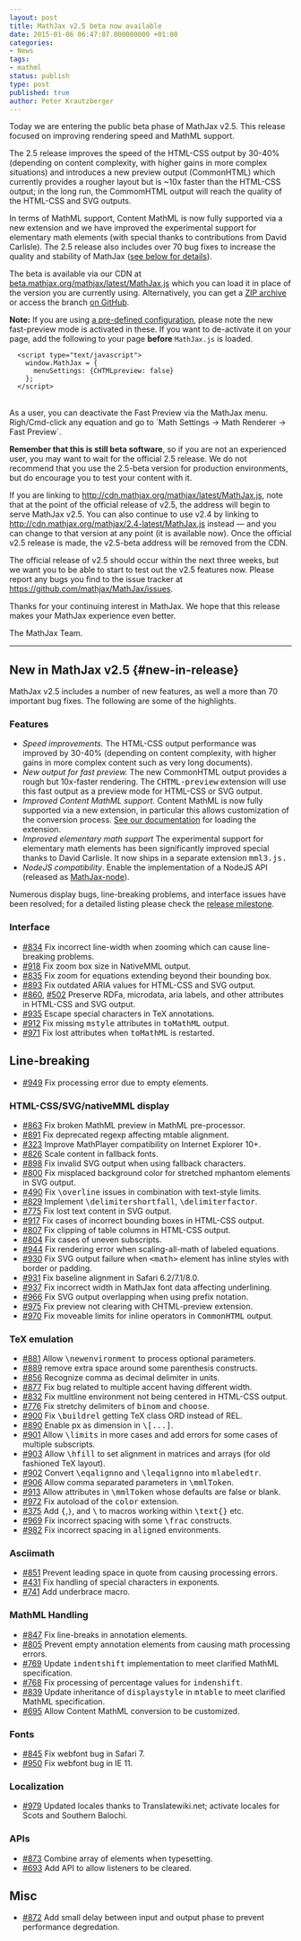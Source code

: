 ```yaml
---
layout: post
title: MathJax v2.5 beta now available
date: 2015-01-06 06:47:07.000000000 +01:00
categories:
- News
tags:
- mathml
status: publish
type: post
published: true
author: Peter Krautzberger
---
```

Today we are entering the public beta phase of MathJax v2.5. This release focused on improving rendering speed and MathML support.

The 2.5 release improves the speed of the HTML-CSS output by 30-40% (depending on content complexity, with higher gains in more complex situations) and introduces a new preview output (CommonHTML) which currently provides a rougher layout but is ~10x faster than the HTML-CSS output; in the long run, the CommomHTML output will reach the quality of the HTML-CSS and SVG outputs.

In terms of MathML support, Content MathML is now fully supported via a new extension and we have improved the experimental support for elementary math elements (with special thanks to contributions from David Carlisle). The 2.5 release also includes over 70 bug fixes to increase the quality and stability of MathJax ([see below for details](#new-in-release)).

The beta is available via our CDN at [beta.mathjax.org/mathjax/latest/MathJax.js](https://beta.mathjax.org/mathjax/latest/MathJax.js) which you can load it in place of the version you are currently using. Alternatively, you can get a [ZIP archive](https://github.com/mathjax/MathJax/archive/v2.5-latest.zip) or access the branch [on GitHub](https://github.com/mathjax/MathJax/tree/v2.5-latest). 

**Note:** If you are using [a pre-defined configuration](http://docs.mathjax.org/en/v2.5-latest/config-files.html), please note the new fast-preview mode is activated in these. If you want to de-activate it on your page, add the following to your page **before** `MathJax.js` is loaded.

      <script type="text/javascript">
        window.MathJax = {
          menuSettings: {CHTMLpreview: false}
        };
      </script>

<br>
As a user, you can deactivate the Fast Preview via the MathJax menu. Righ/Cmd-click any equation and go to `Math Settings -> Math Renderer -> Fast Preview`.

**Remember that this is still beta software**, so if you are not an experienced user, you may want to wait for the official 2.5 release. We do not recommend that you use the 2.5-beta version for production environments, but do encourage you to test your content with it.

If you are linking to <http://cdn.mathjax.org/mathjax/latest/MathJax.js>, note that at the point of the official release of v2.5, the address will begin to serve MathJax v2.5. You can also continue to use v2.4 by linking to <http://cdn.mathjax.org/mathjax/2.4-latest/MathJax.js> instead — and you can change to that version at any point (it is available now). Once the official v2.5 release is made, the v2.5-beta address will be removed from the CDN.

The official release of v2.5 should occur within the next three weeks, but we want you to be able to start to test out the v2.5 features now. Please report any bugs you find to the issue tracker at <https://github.com/mathjax/MathJax/issues>.

Thanks for your continuing interest in MathJax. We hope that this release makes your MathJax experience even better.

The MathJax Team.

* * * * *

## New in MathJax v2.5 {#new-in-release}

MathJax v2.5 includes a number of new features, as well a more than 70 important bug fixes. The following are some of the highlights.

### Features

* _Speed improvements._ The HTML-CSS output performance was improved by 30-40% (depending on content complexity, with higher gains in more complex content such as very long documents).
* _New output for fast preview._ The new CommonHTML output provides a rough but 10x-faster rendering. The <tt><span>CHTML-preview</span></tt> extension will use this fast output as a preview mode for HTML-CSS or SVG output.
* _Improved Content MathML support._ Content MathML is now fully supported via a new extension, in particular this allows customization of the conversion process. [See our documentation](http://docs.mathjax.org/en/v2.5-latest/mathml.html#content-mathml) for loading the extension.
* _Improved elementary math support_ The experimental support for elementary math elements has been significantly improved special thanks to David Carlisle. It now ships in a separate extension <tt>mml3.js</code>.</tt>
* _NodeJS compatibility_. Enable the implementation of a NodeJS API (released as [MathJax-node](https://github.com/mathjax/MathJax-node)).

Numerous display bugs, line-breaking problems, and interface issues have been resolved; for a detailed listing please check the [release milestone](https://github.com/mathjax/MathJax/issues?milestone=2&amp;state=closed).

### Interface

*   [#834](https://github.com/mathjax/MathJax/issues/834) Fix incorrect line-width when zooming which can cause line-breaking problems.
*   [#918](https://github.com/mathjax/MathJax/issues/918) Fix zoom box size in NativeMML output.
*   [#835](https://github.com/mathjax/MathJax/issues/835) Fix zoom for equations extending beyond their bounding box.
*   [#893](https://github.com/mathjax/MathJax/issues/893) Fix outdated ARIA values for HTML-CSS and SVG output.
*   [#860](https://github.com/mathjax/MathJax/issues/860), [#502](https://github.com/mathjax/MathJax/issues/502) Preserve RDFa, microdata, aria labels, and other attributes in HTML-CSS and SVG output.
*   [#935](https://github.com/mathjax/MathJax/issues/935) Escape special characters in TeX annotations.
*   [#912](https://github.com/mathjax/MathJax/issues/912) Fix missing <tt>mstyle</tt> attributes in <tt>toMathML</tt> output.
*   [#971](https://github.com/mathjax/MathJax/issues/971) Fix lost attributes when <tt>toMathML</tt> is restarted.

## Line-breaking

*   [#949](https://github.com/mathjax/MathJax/issues/949) Fix processing error due to empty elements.

### HTML-CSS/SVG/nativeMML display

*   [#863](https://github.com/mathjax/MathJax/issues/863) Fix broken MathML preview in MathML pre-processor.
*   [#891](https://github.com/mathjax/MathJax/issues/891) Fix deprecated regexp affecting mtable alignment.
*   [#323](https://github.com/mathjax/MathJax/issues/323) Improve MathPlayer compatibility on Internet Explorer 10+.
*   [#826](https://github.com/mathjax/MathJax/issues/826) Scale content in fallback fonts.
*   [#898](https://github.com/mathjax/MathJax/issues/898) Fix invalid SVG output when using fallback characters.
*   [#800](https://github.com/mathjax/MathJax/issues/800) Fix misplaced background color for stretched mphantom elements in SVG output.
*   [#490](https://github.com/mathjax/MathJax/issues/490) Fix <tt>\overline</tt> issues in combination with text-style limits.
*   [#829](https://github.com/mathjax/MathJax/issues/829) Implement <tt>\delimitershortfall</tt>, <tt>\delimiterfactor</tt>.
*   [#775](https://github.com/mathjax/MathJax/issues/775) Fix lost text content in SVG output.
*   [#917](https://github.com/mathjax/MathJax/issues/) Fix cases of incorrect bounding boxes in HTML-CSS output.
*   [#807](https://github.com/mathjax/MathJax/issues/807) Fix clipping of table columns in HTML-CSS output.
*   [#804](https://github.com/mathjax/MathJax/issues/804) Fix cases of uneven subscripts.
*   [#944](https://github.com/mathjax/MathJax/issues/944) Fix rendering error when scaling-all-math of labeled equations.
*   [#930](https://github.com/mathjax/MathJax/issues/930) Fix SVG output failure when <tt>&lt;math&gt;</tt> element has inline styles with border or padding.
*   [#931](https://github.com/mathjax/MathJax/issues/931) Fix baseline alignment in Safari 6.2/7.1/8.0.
*   [#937](https://github.com/mathjax/MathJax/issues/937) Fix incorrect width in MathJax font data affecting underlining.
*   [#966](https://github.com/mathjax/MathJax/issues/966) Fix SVG output overlapping when using prefix notation.
*   [#975](https://github.com/mathjax/MathJax/issues/975) Fix preview not clearing with CHTML-preview extension.
*   [#970](https://github.com/mathjax/MathJax/issues/970) Fix moveable limits for inline operators in <tt>CommonHTML</tt> output.

### TeX emulation

*   [#881](https://github.com/mathjax/MathJax/issues/881) Allow <tt>\newenvironment</tt> to process optional parameters.
*   [#889](https://github.com/mathjax/MathJax/issues/889) remove extra space around some parenthesis constructs.
*   [#856](https://github.com/mathjax/MathJax/issues/856) Recognize comma as decimal delimiter in units.
*   [#877](https://github.com/mathjax/MathJax/issues/877) Fix bug related to multiple accent having different width.
*   [#832](https://github.com/mathjax/MathJax/issues/832) Fix multline environment not being centered in HTML-CSS output.
*   [#776](https://github.com/mathjax/MathJax/issues/776) Fix stretchy delimiters of <tt>binom</tt> and <tt>choose</tt>.
*   [#900](https://github.com/mathjax/MathJax/issues/900) Fix <tt>\buildrel</tt> getting TeX class ORD instead of REL.
*   [#890](https://github.com/mathjax/MathJax/issues/890) Enable px as dimension in <tt><span>\\[...]</span></tt>.
*   [#901](https://github.com/mathjax/MathJax/issues/901) Allow <tt>\limits</tt> in more cases and add errors for some cases of multiple subscripts.
*   [#903](https://github.com/mathjax/MathJax/issues/903) Allow <tt>\hfill</tt> to set alignment in matrices and arrays (for old fashioned TeX layout).
*   [#902](https://github.com/mathjax/MathJax/issues/902) Convert <tt>\eqalignno</tt> and <tt>\leqalignno</tt> into <tt>mlabeledtr</tt>.
*   [#906](https://github.com/mathjax/MathJax/issues/906) Allow comma separated parameters in <tt>\mmlToken</tt>.
*   [#913](https://github.com/mathjax/MathJax/issues/913) Allow attributes in <tt>\mmlToken</tt> whose defaults are false or blank.
*   [#972](https://github.com/mathjax/MathJax/issues/972) Fix autoload of the <tt>color</tt> extension.
*   [#375](https://github.com/mathjax/MathJax/issues/475) Add <tt>\{</tt>,``}``, and <tt>\\</tt> to macros working within <tt>\text{}</tt> etc.
*   [#969](https://github.com/mathjax/MathJax/issues/969) Fix incorrect spacing with some <tt>\frac</tt> constructs.
*   [#982](https://github.com/mathjax/MathJax/issues/982) Fix incorrect spacing in <tt class="docutils literal"><span class="pre">aligned</span></tt> environments.

### Asciimath

*   [#851](https://github.com/mathjax/MathJax/issues/851) Prevent leading space in quote from causing processing errors.
*   [#431](https://github.com/mathjax/MathJax/issues/431) Fix handling of special characters in exponents.
*   [#741](https://github.com/mathjax/MathJax/issues/741) Add underbrace macro.

### MathML Handling

*   [#847](https://github.com/mathjax/MathJax/issues/847) Fix line-breaks in annotation elements.
*   [#805](https://github.com/mathjax/MathJax/issues/805) Prevent empty annotation elements from causing math processing errors.
*   [#769](https://github.com/mathjax/MathJax/issues/769) Update <tt>indentshift</tt> implementation to meet clarified MathML specification.
*   [#768](https://github.com/mathjax/MathJax/issues/768) Fix processing of percentage values for <tt>indenshift</tt>.
*   [#839](https://github.com/mathjax/MathJax/issues/839) Update inheritance of <tt>displaystyle</tt> in <tt>mtable</tt> to meet clarified MathML specification.
*   [#695](https://github.com/mathjax/MathJax/issues/695) Allow Content MathML conversion to be customized.

### Fonts

*   [#845](https://github.com/mathjax/MathJax/issues/845) Fix webfont bug in Safari 7.
*   [#950](https://github.com/mathjax/MathJax/issues/950) Fix webfont bug in IE 11.

### Localization

*   [#979](https://github.com/mathjax/MathJax/issues/979) Updated locales thanks to Translatewiki.net; activate locales for Scots and Southern Balochi.

### APIs

*   [#873](https://github.com/mathjax/MathJax/issues/873) Combine array of elements when typesetting.
*   [#693](https://github.com/mathjax/MathJax/issues/693) Add API to allow listeners to be cleared.

## Misc

*   [#872](https://github.com/mathjax/MathJax/issues/872) Add small delay between input and output phase to prevent performance degredation.
